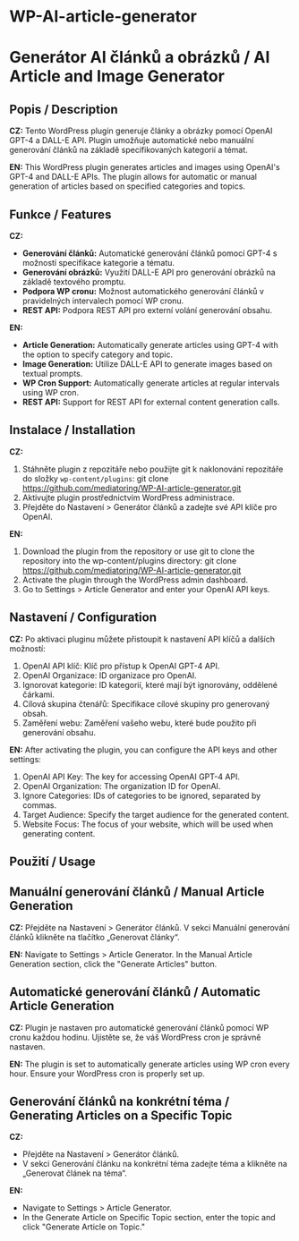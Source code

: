 # WP-AI-article-generator

# Generátor AI článků a obrázků / AI Article and Image Generator

## Popis / Description

**CZ:** Tento WordPress plugin generuje články a obrázky pomocí OpenAI GPT-4 a DALL-E API. Plugin umožňuje automatické nebo manuální generování článků na základě specifikovaných kategorií a témat.

**EN:** This WordPress plugin generates articles and images using OpenAI's GPT-4 and DALL-E APIs. The plugin allows for automatic or manual generation of articles based on specified categories and topics.

## Funkce / Features

**CZ:**
- **Generování článků:** Automatické generování článků pomocí GPT-4 s možností specifikace kategorie a tématu.
- **Generování obrázků:** Využití DALL-E API pro generování obrázků na základě textového promptu.
- **Podpora WP cronu:** Možnost automatického generování článků v pravidelných intervalech pomocí WP cronu.
- **REST API:** Podpora REST API pro externí volání generování obsahu.

**EN:**
- **Article Generation:** Automatically generate articles using GPT-4 with the option to specify category and topic.
- **Image Generation:** Utilize DALL-E API to generate images based on textual prompts.
- **WP Cron Support:** Automatically generate articles at regular intervals using WP cron.
- **REST API:** Support for REST API for external content generation calls.

## Instalace / Installation

**CZ:**
1. Stáhněte plugin z repozitáře nebo použijte git k naklonování repozitáře do složky `wp-content/plugins`:
   git clone https://github.com/mediatoring/WP-AI-article-generator.git
2. Aktivujte plugin prostřednictvím WordPress administrace.
3. Přejděte do Nastavení > Generátor článků a zadejte své API klíče pro OpenAI.

**EN:**
1. Download the plugin from the repository or use git to clone the repository into the wp-content/plugins directory:
git clone https://github.com/mediatoring/WP-AI-article-generator.git
2. Activate the plugin through the WordPress admin dashboard.
3. Go to Settings > Article Generator and enter your OpenAI API keys.

## Nastavení / Configuration
**CZ:**
Po aktivaci pluginu můžete přistoupit k nastavení API klíčů a dalších možností:

1. OpenAI API klíč: Klíč pro přístup k OpenAI GPT-4 API.
2. OpenAI Organizace: ID organizace pro OpenAI.
3. Ignorovat kategorie: ID kategorií, které mají být ignorovány, oddělené čárkami.
4. Cílová skupina čtenářů: Specifikace cílové skupiny pro generovaný obsah.
5. Zaměření webu: Zaměření vašeho webu, které bude použito při generování obsahu.

**EN:**
After activating the plugin, you can configure the API keys and other settings:

1. OpenAI API Key: The key for accessing OpenAI GPT-4 API.
2. OpenAI Organization: The organization ID for OpenAI.
3. Ignore Categories: IDs of categories to be ignored, separated by commas.
4. Target Audience: Specify the target audience for the generated content.
5. Website Focus: The focus of your website, which will be used when generating content.


## Použití / Usage ## 

## Manuální generování článků / Manual Article Generation

**CZ:**
Přejděte na Nastavení > Generátor článků.
V sekci Manuální generování článků klikněte na tlačítko „Generovat články“.

**EN:**
Navigate to Settings > Article Generator.
In the Manual Article Generation section, click the "Generate Articles" button.

## Automatické generování článků / Automatic Article Generation

**CZ:** Plugin je nastaven pro automatické generování článků pomocí WP cronu každou hodinu. Ujistěte se, že váš WordPress cron je správně nastaven.

**EN:** The plugin is set to automatically generate articles using WP cron every hour. Ensure your WordPress cron is properly set up.

## Generování článků na konkrétní téma / Generating Articles on a Specific Topic

**CZ:**
- Přejděte na Nastavení > Generátor článků.
- V sekci Generování článku na konkrétní téma zadejte téma a klikněte na „Generovat článek na téma“.

**EN:**
- Navigate to Settings > Article Generator.
- In the Generate Article on Specific Topic section, enter the topic and click "Generate Article on Topic."
   
